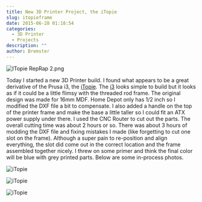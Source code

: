 ```yaml
---
title: New 3D Printer Project, the iTopie
slug: itopieframe
date: 2015-06-28 01:18:54
categories:
  - 3D Printer
  - Projects
description: ""
author: Bremster
---
```


![ITopie RepRap 2.png](http://reprap.org/mediawiki/images/thumb/5/5a/ITopie_RepRap_2.png/190px-ITopie_RepRap_2.png)

Today I started a new 3D Printer build. I found what appears to be a great derivative of the Prusa i3, the [iTopie](http://reprap.org/wiki/ITopie). The [i3](http://reprap.org/wiki/Prusa_i3) looks simple to build but it looks as if it could be a little flimsy with the threaded rod frame. The original design was made for 16mm MDF. Home Depot only has 1/2 inch so I modified the DXF file a bit to compensate. I also added a handle on the top of the printer frame and make the base a little taller so I could fit an ATX power supply under there. I used the CNC Router to cut out the parts. The overall cutting time was about 2 hours or so. There was about 3 hours of modding the DXF file and fixing mistakes I made (like forgetting to cut one slot on the frame). Although a super pain to re-position and align everything, the slot did come out in the correct location and the frame assembled together nicely. I threw on some primer and think the final color will be blue with grey printed parts. Below are some in-process photos.

![iTopie](/uploads/2015/06/2015-06-27-16.02.16-1024x768.jpg)

![iTopie](/uploads/2015/06/2015-06-27-18.04.40-1024x768.jpg)

![iTopie](/uploads/2015/06/2015-06-27-17.30.04-1024x768.jpg)

